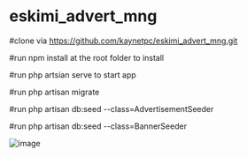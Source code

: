 # eskimi_advert_mng
#clone via https://github.com/kaynetpc/eskimi_advert_mng.git


#run npm install at the root folder to install 


#run php artsian serve to start app


#run php artisan migrate


#run php artisan db:seed --class=AdvertisementSeeder


#run php artisan db:seed --class=BannerSeeder


![image](https://user-images.githubusercontent.com/52090858/137891090-4a8fb88c-2b44-4665-88d0-fc0eddec118c.png)
